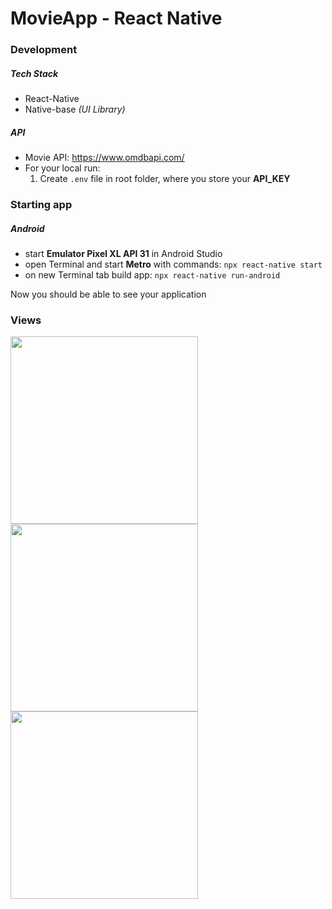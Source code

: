 # MovieApp - React Native
### Development
##### Tech Stack
- React-Native
- Native-base _(UI Library)_
##### API
- Movie API: https://www.omdbapi.com/
- For your local run: 
  1. Create `.env` file in root folder, where you store your **API_KEY**
### Starting app
##### Android
- start **Emulator Pixel XL API 31** in Android Studio
- open Terminal and start **Metro** with commands:
```npx react-native start```
- on new Terminal tab build app: ```npx react-native run-android```

Now you should be able to see your application

### Views
<img src="https://user-images.githubusercontent.com/56548420/214322014-fbda44f9-f0a7-4aec-a5e1-c9a8b88a0e1d.png"  width="300" /> <img src="https://user-images.githubusercontent.com/56548420/214322168-95256bf2-1174-4104-9a77-e7553302d7c0.png" width="300" /> <img src="https://user-images.githubusercontent.com/56548420/214323074-a447726d-0ed6-4328-8579-b5fc2e18d3d7.png" width="300" />
